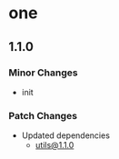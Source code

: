 # one

## 1.1.0

### Minor Changes

- init

### Patch Changes

- Updated dependencies
  - utils@1.1.0
